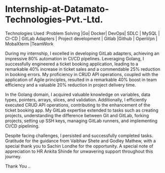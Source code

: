 # Internship-at-Datamato-Technologies-Pvt.-Ltd.

Technologies Used :Problem Solving |Go| Docker| DevOps| SDLC | MySQL | CI-CD | GitLab Adapters | Project development | Gitlab |Github | OpenVpn | MobaXterm |TeamWork

During my internship, I excelled in developing GitLab adapters, achieving an impressive 80% automation in CI/CD pipelines. Leveraging Golang, I successfully engineered a ticket booking application, leading to a remarkable 40% increase in ticket sales and a commendable 25% reduction in booking errors. My proficiency in CRUD API operations, coupled with the application of Agile principles, resulted in a remarkable 40% boost in team efficiency and a valuable 20% reduction in project delivery time.

In the Golang domain, I acquired valuable knowledge on variables, data types, pointers, arrays, slices, and validation. Additionally, I efficiently executed CRUD API operations, contributing to the enhancement of the ticket booking app. My GitLab expertise extended to tasks such as creating projects, understanding the difference between Git and GitLab, forking projects, setting up SSH keys, managing GitLab runners, and implementing CI/CD pipelining.

Despite facing challenges, I persisted and successfully completed tasks. Gratitude for the guidance from Vaibhav Shete and Godley Mathew, with a special thank you to Sachin Londhe for the opportunity. A special note of appreciation to HR Ankita Shinde for unwavering support throughout this journey.

Thank You ..
